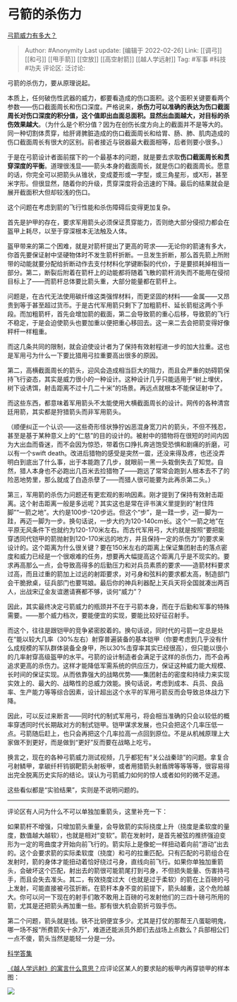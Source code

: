 # 弓箭的杀伤力
[弓箭威力有多大？](https://www.zhihu.com/question/68515194/answer/543308789)

> Author: #Anonymity
> Last update: [编辑于 2022-02-26]
> Link: [[调弓]] [[和弓]] [[甩手箭]] [[空放]] [[高空射箭]] [[越人学远射]]
> Tag: #军事 #科技 #功夫
> 评论区:
> 泛讨论:

弓箭的杀伤力，要从原理说起。

本质上，任何破伤性武器的威力，都要看造成的伤口面积。这个面积关键要看两个参数——伤口截面周长和伤口深度。严格说来，**杀伤力可以准确的表达为伤口截面周长对伤口深度的积分值，这个值即出血面总面积。显然出血面越大，对目标的杀伤效果越大**。（为什么是个积分值？因为在创伤长度方向上的截面并不是等大的。同一种切割体贯穿，给肝肾脾脏造成的伤口截面周长和给胃、肠、肺、肌肉造成的伤口截面周长有很大的区别。前者接近与锐器最大截面相等，后者则要小很多。）

于是在弓箭设计者面前摆下的一个最基本的问题，就是要去求取**伤口截面周长和贯穿深度的平衡**。道理很浅显——箭头本身的截面周长，就是伤口的截面周长。愿意的话，你完全可以把箭头从锥状，变成菱形或一字型，或三角星形，或X形，甚至米字形。但很显然，随着你的升级，贯穿深度将会迅速的下降。最后的结果就会是展开截面积大但却较浅的伤口。

这个问题在考虑到箭的飞行性能和杀伤障碍后变得更加复杂。

首先是护甲的存在，要求军用箭头必须保证贯穿能力，否则绝大部分侵彻力都会在盔甲上耗尽，以至于穿深根本无法触及人体。

盔甲带来的第二个困难，就是对箭杆提出了更高的苛求——无论你的箭速有多大，你首先要保证射中坚硬物体时不发生箭杆折断。一旦发生折断，那么首先箭上所附带的动能就要分配给折断动作去支付材料化学键断裂的代价，于是要损耗掉相当一部分。第二，断裂后附着在箭杆上的动能都将随着飞散的箭杆消失而不能用在侵彻目标上了——而箭杆总体要比箭头重，大部分能量都在箭杆上。

问题是，在古代无法使用碳纤维这类强悍材料，而更坚固的材料——金属——又昂贵到等于甚至超过货币。于是古代军用箭只剩下了加粗箭杆、延长箭梃这两个手段。而加粗箭杆，首先会增加箭的截面，第二会导致箭的重心后移，导致箭的飞行不稳定，于是会迫使箭头也要加重以便把重心移回去。这一来二去会把箭变得好像秤杆一样粗重。

而这几条共同的限制，就会迫使设计者为了保持有效射程进一步的加大拉重。这也是军用弓为什么一下要比猎用弓拉重要高出很多的原因。

第二，高横截面周长的箭头，迎风会造成相当巨大的阻力，而且会严重的妨碍箭保持飞行姿态，其实是威力很小的一种设计。这种设计几乎只能适用于“树上埋伏，树下设诱饵，射击距离不过十几二十米”的场景。再远点就根本不能保证射中了。

而这些东西，都意味着军用箭头不太能使用大横截面周长的设计。网传的各种清宫廷用箭，其实都是狩猎箭头而非军用箭头。

（顺便纠正一个认识——这些奇形怪状狰狞凶恶混身宽刀片的箭头，不但不残忍，甚至是基于某种意义上的“仁慈”的目的设计的。被射中的猎物将在很短的时间内因为大出血而昏迷，而不会因为惊恐，带着伤口挣扎奔逃饱受恐惧和剧痛的折磨，可以有一个swift death。改进后猎物的感受是突然一震，还没来得及疼，也还没弄明白到底出了什么事，出于本能跑了几步，就眼前一黑一头栽倒失去了知觉。自然，猎人本身也不必跑出几百米去捡猎物了——跑远了常常会跑到人根本去不了的险恶地势里，那么就成了白造杀孽了——而猎人很可能要为此再杀第二头。）

第三，军用箭的杀伤力问题还有更宏观的影响因素。刚才提到了保持有效射击距离。这个射击距离一般是多远呢？其实这也是常在评书演义里提到的“射住阵脚”“一箭之地”。大约是100步-120步远。但这个“步”，是一跬一步，迈一脚为一跬，再迈一脚为一步。换句话说，一步大约为120-140cm长。这个“一箭之地”在平原无风条件下也就约为120-170米左右。而古代军用弓，大约就是按照“要把能穿透同代铠甲的箭抛射到120-170米远的地方，并且保持一定的杀伤力”的要求来设计的。这个距离为什么很关键？要在150米左右的距离上保证集团射击的落点密度和威力已经是一个很艰难的任务，想要再大幅提高这个距离几乎是不现实的。要求再高那么一点，会导致高得多的后勤压力和对兵员素质的要求——造箭材料要求过高，而且过重的箭加上过远的射距要求，对弓身和弦料的要求都太高，制造部门会干脆掀桌，征兵部门也要骂娘。最后你的神兵利器配上天兵天将全国就凑出两百人，出战宋辽金友谊邀请赛都不够，谈何“威力”？

因此，其实最终决定弓箭威力的瓶颈并不在于弓箭本身，而在于后勤和军事的特殊需要。——那个威力档次，要能便宜的实现，要能比较好征召射手。

而这个，往往是跟铠甲的竞争紧密胶着的。换句话说，同时代的弓箭一定总是处在“能以较大几率（30%左右）射穿普遍装备的基本铠甲（你要考虑到几乎没有什么成规模的军队群体装备全身甲，所以30%击穿率其实已经很高），但只能以很小的几率射穿高级盔甲的水平。弓箭的设计制造者会满足于这样的杀伤力，而不会再追求更高的杀伤力。这样才能降低军需系统的供应压力，保证这种威力能大规模、长时间的保证实现。从而依靠强大的战略优势——集团射击的密度和持续力来实现实效上的、最大的、战略性的总威力效能。换句话说，考虑到成本、兵员、良品率、生产能力等等综合因素，设计超出这个水平的军用弓箭反而会导致总体战力下降。

因此，可以反过来断言——同时代的制式军用弓，将会相当准确的只会以较低的概率穿透同时代长期敌对方的制式铠甲。铠甲谋求发展，也只会把这个几率压低一点。弓箭随后赶上，也只会再把这个几率拉高一点回到原位。不是从机械原理上大家做不到更好，而是做到“更好”反而要在战略上吃亏。

换言之，现在的各种弓箭威力测试视频，几乎都犯有“关公战秦琼”的问题。拿复合弓射鳞甲，拿碳纤杆钨钢靶箭头射板甲，或者用猎箭头射盾牌等等等等，很容易得出完全脱离历史实际的结论。误认为弓箭威力如何的惊人或者如何的微不足道。

这些看似都是“实验结果”，实则是不说明问题的。

---

评论区有人问为什么不可以单独加重箭头，这里补充一下：

如果箭杆不增强，只增加箭头重量，会导致箭的实际挠度上升（挠度是柔软度的量度，数值越大越软），也就是相对“变软”。箭在发射时，是首先被弦的推挤强迫变形为一定的弯曲度才开始向前飞行的。箭实际上是像蛇一样扭动着向前“游动”出去的。这个会要求箭的实际柔软度（挠度）和弓的拉重匹配。只有匹配的弓箭组合在发射时，箭的身体才能扭动着恰好绕过弓身，直线向前飞行。如果你单独加重箭头，会破坏这个匹配，射出去的箭很可能箭尾打到弓身，不但损失能量、伤害持弓手，而且会失去准头。其二，有效挠度过大（也就是过于柔软）的箭在上百磅的弓上发射，可能直接被弓弦折断。在箭杆本身不变的前提下，箭头越重，这个危险越大。你可以问一下现在的射手们敢不敢用上百磅的弓发射他们的三四十磅弓所用的箭，尤其是还把箭头再加重一些。那有很大机会箭折弓毁手伤。

第二个问题，箭头就是钱。铁不比铜便宜多少。尤其是打仗的那帮王八蛋聪明鬼，哪一场不报“所费箭矢十余万”，难道还能派员外郎们去战场上点数么？兵部相公们一点不傻，箭头当然是能轻一分是一分。

[科学答集](https://zhihu.com/collection/304168613)

[《越人学远射》的寓言什么意思？](https://www.zhihu.com/question/295727433/answer/552900673)应评论区某人的要求贴的板甲内再穿锁甲的样本图：

![](https://pic1.zhimg.com/50/v2-fb294b988de188c17976c6092002af32_hd.jpg?source=1940ef5c)

